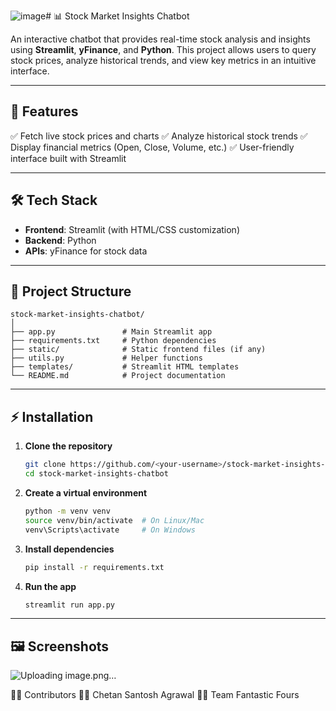 ![image](https://github.com/user-attachments/assets/14b92838-5660-45bf-b0f4-5b24247227b0)# 📊 Stock Market Insights Chatbot

An interactive chatbot that provides real-time stock analysis and insights using **Streamlit**, **yFinance**, and **Python**. This project allows users to query stock prices, analyze historical trends, and view key metrics in an intuitive interface.

---

## 🚀 Features

✅ Fetch live stock prices and charts
✅ Analyze historical stock trends
✅ Display financial metrics (Open, Close, Volume, etc.)
✅ User-friendly interface built with Streamlit

---

## 🛠 Tech Stack

* **Frontend**: Streamlit (with HTML/CSS customization)
* **Backend**: Python
* **APIs**: yFinance for stock data

---

## 📂 Project Structure

```
stock-market-insights-chatbot/
│
├── app.py               # Main Streamlit app
├── requirements.txt     # Python dependencies
├── static/              # Static frontend files (if any)
├── utils.py             # Helper functions
├── templates/           # Streamlit HTML templates
└── README.md            # Project documentation
```

---

## ⚡ Installation

1. **Clone the repository**

   ```bash
   git clone https://github.com/<your-username>/stock-market-insights-chatbot.git
   cd stock-market-insights-chatbot
   ```

2. **Create a virtual environment**

   ```bash
   python -m venv venv
   source venv/bin/activate  # On Linux/Mac
   venv\Scripts\activate     # On Windows
   ```

3. **Install dependencies**

   ```bash
   pip install -r requirements.txt
   ```

4. **Run the app**

   ```bash
   streamlit run app.py
   ```

---

## 🖼 Screenshots
![Uploading image.png…]()


🧑‍💻 Contributors
👨‍💻 Chetan Santosh Agrawal
👨‍💻 Team Fantastic Fours



